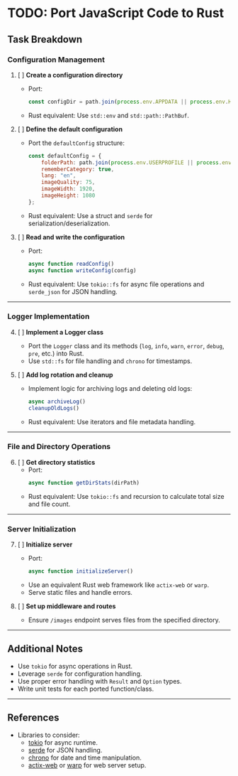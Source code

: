 # TODO: Port JavaScript Code to Rust

## Task Breakdown

### Configuration Management
1. [ ] **Create a configuration directory**
    - Port:
      ```js
      const configDir = path.join(process.env.APPDATA || process.env.HOME, 'lockerz', 'config');
      ```
    - Rust equivalent: Use `std::env` and `std::path::PathBuf`.

2. [ ] **Define the default configuration**
    - Port the `defaultConfig` structure:
      ```js
      const defaultConfig = {
          folderPath: path.join(process.env.USERPROFILE || process.env.HOME, 'Documents', 'LockerZ'),
          rememberCategory: true,
          lang: "en",
          imageQuality: 75,
          imageWidth: 1920,
          imageHeight: 1080
      };
      ```
    - Rust equivalent: Use a struct and `serde` for serialization/deserialization.

3. [ ] **Read and write the configuration**
    - Port:
      ```js
      async function readConfig()
      async function writeConfig(config)
      ```
    - Rust equivalent: Use `tokio::fs` for async file operations and `serde_json` for JSON handling.

---

### Logger Implementation
4. [ ] **Implement a Logger class**
    - Port the `Logger` class and its methods (`log`, `info`, `warn`, `error`, `debug`, `pre`, etc.) into Rust.
    - Use `std::fs` for file handling and `chrono` for timestamps.

5. [ ] **Add log rotation and cleanup**
    - Implement logic for archiving logs and deleting old logs:
      ```js
      async archiveLog()
      cleanupOldLogs()
      ```
    - Rust equivalent: Use iterators and file metadata handling.

---

### File and Directory Operations
6. [ ] **Get directory statistics**
    - Port:
      ```js
      async function getDirStats(dirPath)
      ```
    - Rust equivalent: Use `tokio::fs` and recursion to calculate total size and file count.

---

### Server Initialization
7. [ ] **Initialize server**
    - Port:
      ```js
      async function initializeServer()
      ```
    - Use an equivalent Rust web framework like `actix-web` or `warp`.
    - Serve static files and handle errors.

8. [ ] **Set up middleware and routes**
    - Ensure `/images` endpoint serves files from the specified directory.

---

## Additional Notes
- Use `tokio` for async operations in Rust.
- Leverage `serde` for configuration handling.
- Use proper error handling with `Result` and `Option` types.
- Write unit tests for each ported function/class.

---

## References
- Libraries to consider:
    - [tokio](https://tokio.rs) for async runtime.
    - [serde](https://serde.rs) for JSON handling.
    - [chrono](https://docs.rs/chrono) for date and time manipulation.
    - [actix-web](https://actix.rs) or [warp](https://warp.rs) for web server setup.
